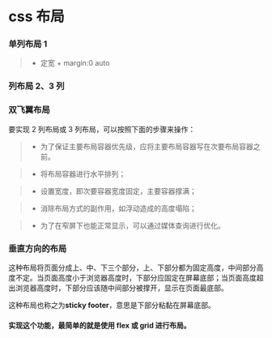# css 布局

### 单列布局 1

> - 定宽 + margin:0 auto

### 列布局 2、3 列

### 双飞翼布局

要实现 2 列布局或 3 列布局，可以按照下面的步骤来操作：

> - 为了保证主要布局容器优先级，应将主要布局容器写在次要布局容器之前。

> - 将布局容器进行水平排列；

> - 设置宽度，即次要容器宽度固定，主要容器撑满；

> - 消除布局方式的副作用，如浮动造成的高度塌陷；

> - 为了在窄屏下也能正常显示，可以通过媒体查询进行优化。

### 垂直方向的布局

这种布局将页面分成上、中、下三个部分，上、下部分都为固定高度，中间部分高度不定。当页面高度小于浏览器高度时，下部分应固定在屏幕底部；当页面高度超出浏览器高度时，下部分应该随中间部分被撑开，显示在页面最底部。

这种布局也称之为**sticky footer**，意思是下部分粘黏在屏幕底部。

#### 实现这个功能，最简单的就是使用 flex 或 grid 进行布局。
